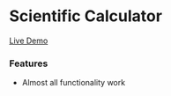 # Scientific Calculator 

[Live Demo](https://akash-calc-scientific.netlify.app/)

### Features 
- Almost all functionality work
 

